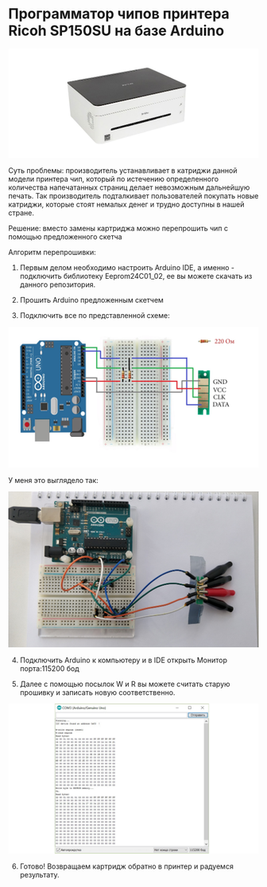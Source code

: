 # Программатор чипов принтера Ricoh SP150SU на базе Arduino

![Image alt](https://github.com/ArtemAvanesov/Arduino-Printer-Programmer/raw/master/Изображения/printer.jpg)

Суть проблемы: производитель устанавливает в катриджи данной модели принтера чип, который по истечению определенного количества напечатанных страниц делает невозможным дальнейшую печать. Так производитель подталкивает пользователей покупать новые катриджи, которые стоят немалых денег и трудно доступны в нашей стране.

Решение: вместо замены картриджа можно перепрошить чип с помощью предложенного скетча

Алгоритм перепрошивки:
1) Первым делом необходимо настроить Arduino IDE, а именно - подключить библиотеку Eeprom24C01_02, ее вы можете скачать из данного репозитория.

2) Прошить Arduino предложенным скетчем

3) Подключить все по представленной схеме:

![Image alt](https://github.com/ArtemAvanesov/Arduino-Printer-Programmer/raw/master/Изображения/schema.jpg)

У меня это выглядело так:

![Image alt](https://github.com/ArtemAvanesov/Arduino-Printer-Programmer/raw/master/Изображения/real_schema.jpg)

4) Подключить Arduino к компьютеру и в IDE открыть Монитор порта:115200 бод

5) Далее с помощью посылок W и R вы можете считать старую прошивку и записать новую соответственно.

![Image alt](https://github.com/ArtemAvanesov/Arduino-Printer-Programmer/raw/master/Изображения/serial.jpg)

6) Готово! Возвращаем картридж обратно в принтер и радуемся результату.
